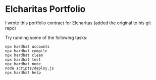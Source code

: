 # Elcharitas Portfolio

I wrote this portfolio contract for Elcharitas (added the original to his git repo)

Try running some of the following tasks:

```shell
npx hardhat accounts
npx hardhat compile
npx hardhat clean
npx hardhat test
npx hardhat node
node scripts/deploy.js
npx hardhat help
```
